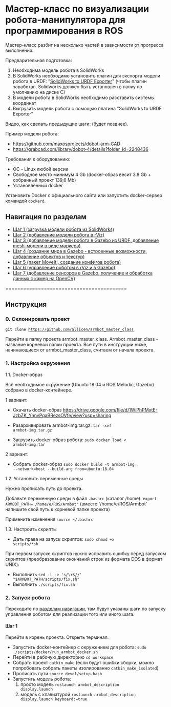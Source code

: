 # Мастер-класс по визуализации робота-манипулятора для программирования в ROS

Мастер-класс разбит на несколько частей в зависимости от прогресса выполнения.

Предварительная подготовка:

1) Необходима модель робота в SolidWorks
2) В SolidWorks необходимо установить плагин для экспорта модели робота в URDF: "<a href="http://wiki.ros.org/sw_urdf_exporter">SolidWorks to URDF Exporter</a>" (чтобы плагин заработал, Solidworks должен быть установлен в папку по умолчанию на диске C)
3) В модели робота в SolidWorks необходимо расставить системы координат
4) Выгрузить модель робота с помощью плагина "SolidWorks to URDF Exporter"

Видео, как сделать предыдущие шаги: (будет позднее).

Пример модели робота: 
- https://github.com/maxosprojects/dobot-arm-CAD
- https://grabcad.com/library/dobot-4/details?folder_id=2248436 

Требования к оборудованию:
- ОС - Linux любой версии
- Свободное место минимум 4 Gb (docker-образ весит 3.8 Gb + собранный проект 139,6 Mb)
- Установленный docker

Установить Docker с официального сайта или запустить docker-сервер командой <code>dockerd</code>.

<a name="nav"></a>
## Навигация по разделам

- <a href="https://github.com/allicen/armbot_master_class/tree/step1">Шаг 1 (загрузка модели робота из SolidWorks)</a>
- <a href="https://github.com/allicen/armbot_master_class/tree/step2">Шаг 2 (добавление модели робота в rViz)</a>
- <a href="https://github.com/allicen/armbot_master_class/tree/step3">Шаг 3 (добавление модели робота в Gazebo из URDF, добавление mesh-модели в виде маркера)</a>
- <a href="https://github.com/allicen/armbot_master_class/tree/step4">Шаг 4 (создание мира в Gazebo - встроенные возможности, добавление объектов и текстур)</a>
- <a href="https://github.com/allicen/armbot_master_class/tree/step5">Шаг 5 (пакет MoveIt!, создание конфигов робота)</a>
- <a href="https://github.com/allicen/armbot_master_class/tree/step6">Шаг 6 (управление роботом в rViz и в Gazebo)</a>
- <a href="https://github.com/allicen/armbot_master_class/tree/step7">Шаг 7 (добавление сенсоров в Gazebo, получение и обработка данных с камер на OpenCV)</a>


=========================================

## Инструкция 

### 0. Склонировать проект

<code>git clone https://github.com/allicen/armbot_master_class</code>

Перейти в папку проекта armbot_master_class. Armbot_master_class - название корневой папки проекта. Все пути в инструкции ниже, начинающиеся от armbot_master_class, считаем от начала проекта.

### 1. Настройка окружения

1.1. Docker-образ

Всё необходимое окружение (Ubuntu 18.04 и ROS Melodic, Gazebo) собрано в docker-контейнере. 

1 вариант:

- Скачать docker-образ https://drive.google.com/file/d/1WiPhPMxtE-JzbZK_YnnyPqaBRezsOVfe/view?usp=sharing

- Разархивировать armbot-img.tar.gz: <code>tar -xvf armbot-img.tar.gz</code>

- Загрузить docker-образ робота: <code>sudo docker load < armbot-img.tar</code>

2 вариант:

- Собрать docker-образ <code>sudo docker build -t armbot-img . --network=host --build-arg from=ubuntu:18.04</code>

1.2. Установить переменные среды

Нужно прописать путь до проекта.

Добавьте переменную среды в файл <code>.bashrc</code> (каталог /home): <code>export ARMBOT_PATH='/home/e/ROS/Armbot'</code> (вместо '/home/e/ROS/Armbot' напишите свой путь к корневой папке проекта)

Примените изменения <code>source ~/.bashrc</code>

1.3. Настроить скрипты

- Дать права на запуск скриптов: <code>sudo chmod +x scripts/*sh</code>

При первом запуске скриптов нужно исправить ошибку перед запуском скриптов (преобразование окончаний строк из формата DOS в формат UNIX):

- Выполнить <code>sed -i -e 's/\r$//' "$ARMBOT_PATH/scripts/fix.sh"</code>
- Выполнить <code>./scripts/fix.sh</code>

### 2. Запуск робота

Переходите по <a href="#nav">разделам навигации</a>, там будут указаны шаги по запуску управления роботом для реализации того или иного шага.

#### Шаг 1

Перейти в корень проекта. Открыть терминал.

- Запустить docker-контейнер с окружением для робота: <code>sudo ./scripts/docker/run_armbot_docker.sh</code>
- Перейти в рабочую директорию <code>cd workspace</code>
- Собрать проект <code>catkin_make</code> (если будут ошибки сборки, можно попробовать собрать пакеты изолированно <code>catkin_make_isolated</code>)
- Прописать пути <code>source devel/setup.bash</code>
- Запустить модель робота:
  1) просто модель <code>roslaunch armbot_description display.launch</code>
  2) модель с клавиатурой <code>roslaunch armbot_description display.launch keyboard:=true</code>